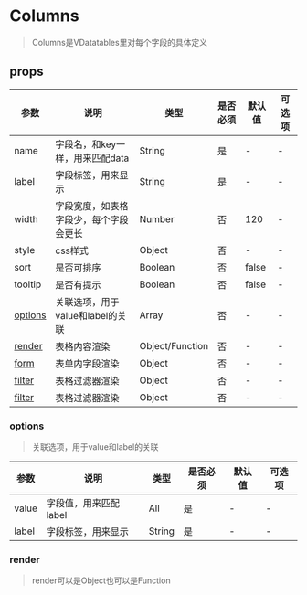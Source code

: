 # Columns

> Columns是VDatatables里对每个字段的具体定义

## props

| 参数 | 说明 | 类型 | 是否必须 | 默认值 | 可选项 |
|---|---|---|---|---|---|
| name | 字段名，和key一样，用来匹配data | String | 是 | - | - |
| label | 字段标签，用来显示 | String | 是 | - | - |
| width | 字段宽度，如表格字段少，每个字段会更长 | Number | 否 | 120 | - |
| style | css样式 | Object | 否 | - | - |
| sort | 是否可排序 | Boolean | 否 | false | - |
| tooltip | 是否有提示 | Boolean | 否 | false | - |
| [options](/columns#options)  | 关联选项，用于value和label的关联 | Array | 否 | - | - |
| [render](/columns#options)  | 表格内容渲染 | Object/Function | 否 | - | - |
| [form](/#)  | 表单内字段渲染 | Object | 否 | - | - |
| [filter](/#)  | 表格过滤器渲染 | Object | 否 | - | - |
| [filter](/#)  | 表格过滤器渲染 | Object | 否 | - | - |

### options

> 关联选项，用于value和label的关联

| 参数 | 说明 | 类型 | 是否必须 | 默认值 | 可选项 |
|---|---|---|---|---|---|
| value | 字段值，用来匹配label | All | 是 | - | - |
| label | 字段标签，用来显示 | String | 是 | - | - |

### render

> render可以是Object也可以是Function
